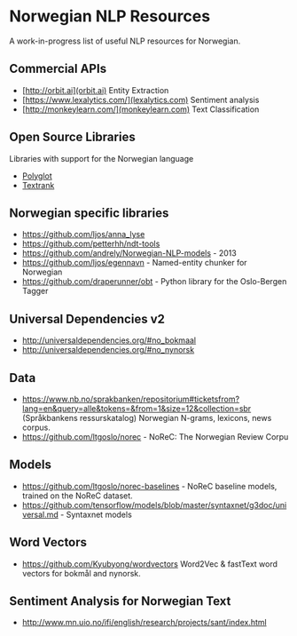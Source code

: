 # Norwegian NLP Resources
A work-in-progress list of useful NLP resources for Norwegian.

## Commercial APIs
* [http://orbit.ai](orbit.ai)
  Entity Extraction
* [https://www.lexalytics.com/](lexalytics.com)
  Sentiment analysis
* [http://monkeylearn.com/](monkeylearn.com)
  Text Classification


## Open Source Libraries
Libraries with support for the Norwegian language
* [Polyglot](https://github.com/aboSamoor/polyglot)
* [Textrank](https://github.com/summanlp/textrank)


## Norwegian specific libraries
* <https://github.com/ljos/anna_lyse>
* <https://github.com/petterhh/ndt-tools>
* <https://github.com/andrely/Norwegian-NLP-models> - 2013
* <https://github.com/ljos/egennavn> - Named-entity chunker for Norwegian 
* <https://github.com/draperunner/obt> - Python library for the Oslo-Bergen Tagger

## Universal Dependencies v2
* http://universaldependencies.org/#no_bokmaal
* http://universaldependencies.org/#no_nynorsk

## Data
* https://www.nb.no/sprakbanken/repositorium#ticketsfrom?lang=en&query=alle&tokens=&from=1&size=12&collection=sbr (Språkbankens ressurskatalog)
  Norwegian N-grams, lexicons, news corpus.
* https://github.com/ltgoslo/norec - NoReC: The Norwegian Review Corpu

## Models 
* https://github.com/ltgoslo/norec-baselines - NoReC baseline models, trained on the NoReC dataset.
* https://github.com/tensorflow/models/blob/master/syntaxnet/g3doc/universal.md - Syntaxnet models

## Word Vectors
 * <https://github.com/Kyubyong/wordvectors> Word2Vec & fastText word vectors for bokmål and nynorsk.

## Sentiment Analysis for Norwegian Text
 * http://www.mn.uio.no/ifi/english/research/projects/sant/index.html
 
